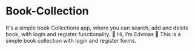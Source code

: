 # Book-Collection
It's a simple book Collections app, where you can search, add and delete book, with login and register functionality.
👋 Hi, I’m Edvinas
👀 This is a simple book collection with login and register forms. 
